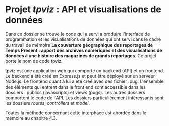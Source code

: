 # Projet *tpviz* : API et visualisations de données

Dans ce dossier se trouve le code qui a servi a produire l'interface de programmation et les visualisations de données qui ont servi dans le cadre du travail de mémoire **La couverture géographique des reportages de Temps Présent : apport des archives numériques et des visualisations de données à une histoire des magazines de grands reportages**. Ce projet porte le nom de code tpviz.

tpviz est une application web qui comporte un backend (API) et un frontend. Le backend a été créé en Express.js et peut être déployé sur un serveur Node.js. Le frontend quant à lui a été créé avec des fichier .pug. L'ensemble des éléments qui entrent dans le front end sont accessible dans les dossiers : publics (javascripts) et views (pugs). Les autres dossiers comportent le code de l'API. Les dossiers particulièrement intéressants sont les dossiers *routes*, *controllers* et *model*.

Toutes la méthode concernant cette interphace est abordée dans le mémoire au chapitre 4.3.

